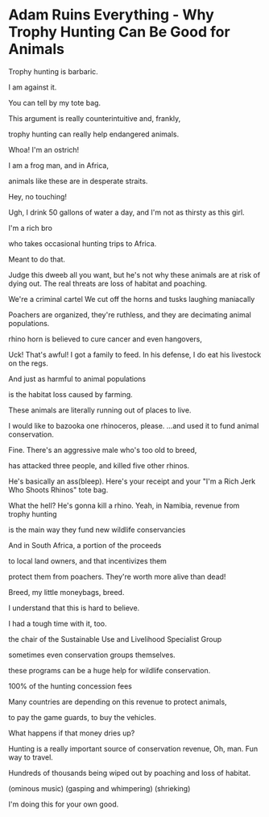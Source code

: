 # Adam Ruins Everything - Why Trophy Hunting Can Be Good for Animals
Trophy hunting is barbaric.

I am against it.

You can tell by my tote bag.

This argument is really counterintuitive and, frankly,

trophy hunting can really help endangered animals.

Whoa! I'm an ostrich!

I am a frog man, and in Africa,

animals like these are in desperate straits.


Hey, no touching!

Ugh, I drink 50 gallons of water a day,
and I'm not as thirsty as this girl.

I'm a rich bro

who takes occasional hunting trips to Africa.

Meant to do that.

Judge this dweeb all you want,
but he's not why these animals are at risk of dying out.
The real threats are loss of habitat and poaching.

We're a criminal cartel
We cut off the horns and tusks
laughing maniacally

Poachers are organized, they're ruthless,
and they are decimating animal populations.

rhino horn is believed
to cure cancer and even hangovers,

Uck! That's awful!
 I got a family to feed.
In his defense, I do eat his livestock on the regs.

And just as harmful to animal populations

is the habitat loss caused by farming.

These animals are literally running out of places to live.

I would like to bazooka one rhinoceros, please. ...and used it to fund animal conservation.

Fine. There's an aggressive male who's too old to breed,

has attacked three people, and killed five other rhinos.

He's basically an ass(bleep).
Here's your receipt and your
"I'm a Rich Jerk Who Shoots Rhinos" tote bag.

What the hell? He's gonna kill a rhino.
Yeah, in Namibia, revenue from trophy hunting

is the main way they fund new wildlife conservancies

And in South Africa, a portion of the proceeds

to local land owners, and that incentivizes them

 protect them from poachers.
They're worth more alive than dead!

Breed, my little moneybags, breed.

 I understand that this is hard to believe.

I had a tough time with it, too.

the chair of the Sustainable Use and Livelihood Specialist Group

 sometimes even conservation groups themselves.

these programs can be a huge help for wildlife conservation.

100% of the hunting concession fees

Many countries are depending on this revenue to protect animals,

to pay the game guards, to buy the vehicles.

What happens if that money dries up?

Hunting is a really important source of conservation revenue,
Oh, man. Fun way to travel.

Hundreds of thousands being wiped out by poaching
and loss of habitat.

(ominous music)
(gasping and whimpering)
(shrieking)

I'm doing this for your own good.
